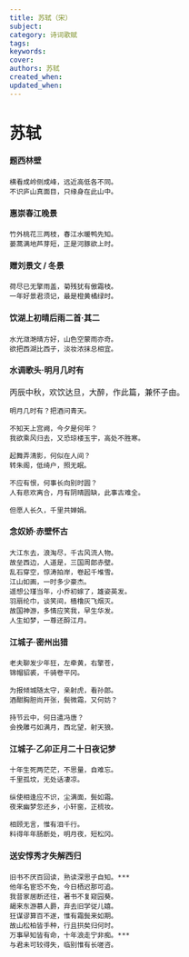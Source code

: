 ```yaml
---
title: 苏轼（宋）
subject: 
category: 诗词歌赋
tags: 
keywords: 
cover: 
authors: 苏轼
created_when: 
updated_when: 
---
```


# 苏轼

#### 题西林壁

```
横看成岭侧成峰，远近高低各不同。
不识庐山真面目，只缘身在此山中。
```

#### 惠崇春江晚景

```
竹外桃花三两枝，春江水暖鸭先知。
蒌蒿满地芦芽短，正是河豚欲上时。
```

#### 赠刘景文 / 冬景

```
荷尽已无擎雨盖，菊残犹有傲霜枝。
一年好景君须记，最是橙黄橘绿时。
```

#### 饮湖上初晴后雨二首·其二

```
水光潋滟晴方好，山色空蒙雨亦奇。
欲把西湖比西子，淡妆浓抹总相宜。
```

#### 水调歌头·明月几时有

丙辰中秋，欢饮达旦，大醉，作此篇，兼怀子由。

```
明月几时有？把酒问青天。

不知天上宫阙，今夕是何年？
我欲乘风归去，又恐琼楼玉宇，高处不胜寒。

起舞弄清影，何似在人间？
转朱阁，低绮户，照无眠。

不应有恨，何事长向别时圆？
人有悲欢离合，月有阴晴圆缺，此事古难全。

但愿人长久，千里共婵娟。
```

#### 念奴娇·赤壁怀古

```
大江东去，浪淘尽，千古风流人物。
故垒西边，人道是，三国周郎赤壁。
乱石穿空，惊涛拍岸，卷起千堆雪。
江山如画，一时多少豪杰。
遥想公瑾当年，小乔初嫁了，雄姿英发。
羽扇纶巾，谈笑间，樯橹灰飞烟灭。
故国神游，多情应笑我，早生华发。
人生如梦，一尊还酹江月。
```

#### 江城子·密州出猎

```
老夫聊发少年狂，左牵黄，右擎苍，
锦帽貂裘，千骑卷平冈。

为报倾城随太守，亲射虎，看孙郎。
酒酣胸胆尚开张，鬓微霜，又何妨？

持节云中，何日遣冯唐？
会挽雕弓如满月，西北望，射天狼。
```

#### 江城子·乙卯正月二十日夜记梦

```
十年生死两茫茫，不思量，自难忘。
千里孤坟，无处话凄凉。

纵使相逢应不识，尘满面，鬓如霜。
夜来幽梦忽还乡，小轩窗，正梳妆。

相顾无言，惟有泪千行。
料得年年肠断处，明月夜，短松冈。
```

#### 送安惇秀才失解西归

```
旧书不厌百回读，熟读深思子自知。***
他年名宦恐不免，今日栖迟那可追。
我昔家居断还往，著书不复窥园葵。
朅来东游慕人爵，弃去旧学従儿嬉。
狂谋谬算百不遂，惟有霜鬓来如期。
故山松柏皆手种，行且拱矣归何时。
万事早知皆有命，十年浪走宁非痴。***
与君未可较得失，临别惟有长嗟咨。
```
